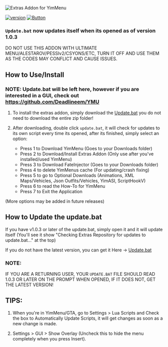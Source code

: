 ![Extras Addon for YimMenu](http://extrasaddon.us.to/img/extras-header-2.png)

[![version](https://img.shields.io/badge/version-1.1.0-green.svg)](http://extrasaddon.us.to/) [![Button](https://img.shields.io/badge/YimMenu-Repository-brightgreen)](https://github.com/YimMenu/YimMenu)


### `Update.bat` now updates itself when its opened as of version 1.0.3

DO NOT USE THIS ADDON WITH ULTIMATE MENU/ALESTAROV/PESSIv2/CSYONS/ETC, TURN IT OFF AND USE THEM AS THE CODES MAY CONFLICT AND CAUSE ISSUES.

## How to Use/Install

### NOTE: Update.bat will be left here, however if you are interested in a GUI, check out https://github.com/Deadlineem/YMU

1. To install the extras addon, simply download the [Update.bat](https://github.com/Deadlineem/Extras-Addon-for-YimMenu/blob/main/update.bat) you do not need to download the entire zip folder!

2. After downloading, double click `update.bat`, it will check for updates to its own script every time its opened, after its finished, simply select an option:
   - Press 1 to Download YimMenu (Goes to your Downloads folder)
   - Press 2 to Download/Install Extras Addon (Only use after you've installed/used YimMenu)
   - Press 3 to Download FateInjector (Goes to your Downloads folder)
   - Press 4 to delete YimMenus cache (For updating/crash fixing)
   - Press 5 to go to Optional Downloads (Animations, XML Maps/Vehicles, Json Outfits/Vehicles, YimASI, ScriptHookV)
   - Press 6 to read the How-To for YimMenu
   - Press 7 to Exit the Application

(More options may be added in future releases)
## How to Update the update.bat

If you have v1.0.3 or later of the update.bat, simply open it and it will update itself (You'll see it show "Checking Extras Repository for updates to update.bat..." at the top)

If you do not have the latest version, you can get it Here -> [Update.bat](https://github.com/Deadlineem/Extras-Addon-for-YimMenu/blob/main/update.bat)

### NOTE:

IF YOU ARE A RETURNING USER, YOUR `UPDATE.BAT` FILE SHOULD READ 1.0.3 OR LATER ON THE PROMPT WHEN OPENED, IF IT DOES NOT, GET THE LATEST VERSION!

## TIPS:

1. When you're in YimMenu/GTA, go to Settings > Lua Scripts and Check the box to Automatically Update Scripts, it will get changes as soon as a new change is made.

2. Settings > GUI > Show Overlay (Uncheck this to hide the menu completely when you press Insert).
